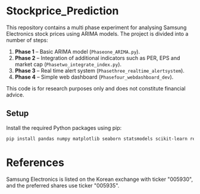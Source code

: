 
 # Stockprice_Prediction
 
 This repository contains a multi phase experiment for analysing Samsung Electronics stock prices using ARIMA models. The project is divided into a number of steps:
 
 1. **Phase 1** – Basic ARIMA model (`Phaseone_ARIMA.py`).
 2. **Phase 2** – Integration of additional indicators such as PER, EPS and market cap (`Phasetwo_integrate_index.py`).
 3. **Phase 3** – Real time alert system (`Phasethree_realtime_alertsystem`).
 4. **Phase 4** – Simple web dashboard (`Phasefour_webdashboard_dev`).
 
 This code is for research purposes only and does not constitute financial advice.

## Setup
Install the required Python packages using pip:

```bash
pip install pandas numpy matplotlib seaborn statsmodels scikit-learn requests beautifulsoup4 yfinance flask
```

# References

Samsung Electronics is listed on the Korean exchange with ticker "005930",
and the preferred shares use ticker "005935".
